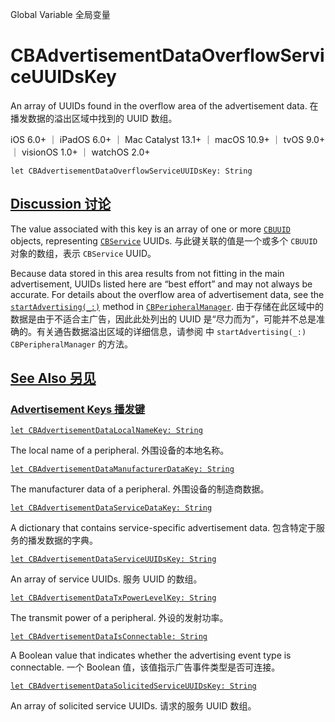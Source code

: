 Global Variable 全局变量

# CBAdvertisementDataOverflowServiceUUIDsKey

An array of UUIDs found in the overflow area of the advertisement data.
在播发数据的溢出区域中找到的 UUID 数组。

iOS 6.0+ ｜ iPadOS 6.0+ ｜ Mac Catalyst 13.1+ ｜ macOS 10.9+ ｜ tvOS 9.0+ ｜ visionOS 1.0+ ｜ watchOS 2.0+ 

```
let CBAdvertisementDataOverflowServiceUUIDsKey: String
```



## [Discussion 讨论](https://developer.apple.com/documentation/corebluetooth/cbadvertisementdataoverflowserviceuuidskey#Discussion)

The value associated with this key is an array of one or more [`CBUUID`](https://developer.apple.com/documentation/corebluetooth/cbuuid) objects, representing [`CBService`](https://developer.apple.com/documentation/corebluetooth/cbservice) UUIDs.
与此键关联的值是一个或多个 `CBUUID` 对象的数组，表示 `CBService` UUID。

Because data stored in this area results from not fitting in the main advertisement, UUIDs listed here are “best effort” and may not always be accurate. For details about the overflow area of advertisement data, see the [`startAdvertising(_:)`](https://developer.apple.com/documentation/corebluetooth/cbperipheralmanager/startadvertising(_:)) method in [`CBPeripheralManager`](https://developer.apple.com/documentation/corebluetooth/cbperipheralmanager).
由于存储在此区域中的数据是由于不适合主广告，因此此处列出的 UUID 是“尽力而为”，可能并不总是准确的。有关通告数据溢出区域的详细信息，请参阅 中 `startAdvertising(_:)` `CBPeripheralManager` 的方法。



## [See Also 另见](https://developer.apple.com/documentation/corebluetooth/cbadvertisementdataoverflowserviceuuidskey#see-also)

### [Advertisement Keys 播发键](https://developer.apple.com/documentation/corebluetooth/cbadvertisementdataoverflowserviceuuidskey#Advertisement-Keys)

[`let CBAdvertisementDataLocalNameKey: String`](https://developer.apple.com/documentation/corebluetooth/cbadvertisementdatalocalnamekey)

The local name of a peripheral.
外围设备的本地名称。

[`let CBAdvertisementDataManufacturerDataKey: String`](https://developer.apple.com/documentation/corebluetooth/cbadvertisementdatamanufacturerdatakey)

The manufacturer data of a peripheral.
外围设备的制造商数据。

[`let CBAdvertisementDataServiceDataKey: String`](https://developer.apple.com/documentation/corebluetooth/cbadvertisementdataservicedatakey)

A dictionary that contains service-specific advertisement data.
包含特定于服务的播发数据的字典。

[`let CBAdvertisementDataServiceUUIDsKey: String`](https://developer.apple.com/documentation/corebluetooth/cbadvertisementdataserviceuuidskey)

An array of service UUIDs.
服务 UUID 的数组。

[`let CBAdvertisementDataTxPowerLevelKey: String`](https://developer.apple.com/documentation/corebluetooth/cbadvertisementdatatxpowerlevelkey)

The transmit power of a peripheral.
外设的发射功率。

[`let CBAdvertisementDataIsConnectable: String`](https://developer.apple.com/documentation/corebluetooth/cbadvertisementdataisconnectable)

A Boolean value that indicates whether the advertising event type is connectable.
一个 Boolean 值，该值指示广告事件类型是否可连接。

[`let CBAdvertisementDataSolicitedServiceUUIDsKey: String`](https://developer.apple.com/documentation/corebluetooth/cbadvertisementdatasolicitedserviceuuidskey)

An array of solicited service UUIDs.
请求的服务 UUID 数组。
